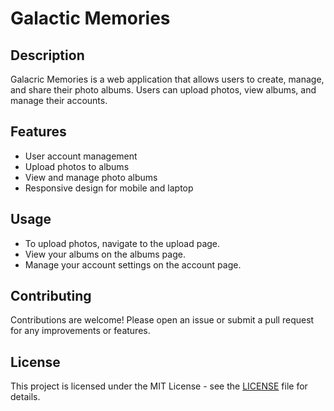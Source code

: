 # Galactic Memories

## Description
Galacric Memories is a web application that allows users to create, manage, and share their photo albums. Users can upload photos, view albums, and manage their accounts.

## Features
- User account management
- Upload photos to albums
- View and manage photo albums
- Responsive design for mobile and laptop

## Usage
- To upload photos, navigate to the upload page.
- View your albums on the albums page.
- Manage your account settings on the account page.

## Contributing
Contributions are welcome! Please open an issue or submit a pull request for any improvements or features.

## License
This project is licensed under the MIT License - see the [LICENSE](LICENSE) file for details.
